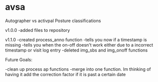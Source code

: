 # avsa
Autographer vs activpal Posture classifications

v1.0.0 
  -added files to repository

v1.1.0
  -created process_anno function
    -tells you now if a timestamp is missing
    -tells you when the on-off doesn't work either due to a incorrect timestamp or visit log entry
  -deleted img_sbs and img_onoff functions
  
Future Goals:

  -clean up process ap functions
    -merge into one function. Im thinking of having it add the correction factor if it is past a certain date
  